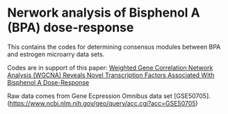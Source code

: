 # Nerwork analysis of Bisphenol A (BPA) dose-response
This contains the codes for determining consensus modules between BPA and estrogen microarry data sets. <br/>

Codes are in support of this paper: [Weighted Gene Correlation Network Analysis (WGCNA) Reveals Novel Transcription Factors Associated With Bisphenol A Dose-Response](https://www.ncbi.nlm.nih.gov/pmc/articles/PMC6240694/)

Raw data comes from Gene Ecpression Omnibus data set [GSE50705]. (https://www.ncbi.nlm.nih.gov/geo/query/acc.cgi?acc=GSE50705)

